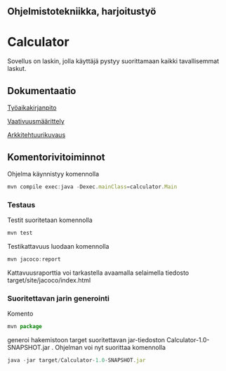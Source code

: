## Ohjelmistotekniikka, harjoitustyö
# Calculator

Sovellus on laskin, jolla käyttäjä pystyy suorittamaan kaikki tavallisemmat laskut.

## Dokumentaatio

[Työaikakirjanpito](https://github.com/jarvsini/ot-harjoitustyo/blob/master/dokumentaatio/tuntikirjanpito.md)

[Vaativuusmäärittely](https://github.com/jarvsini/ot-harjoitustyo/blob/master/dokumentaatio/vaativuusmaarittely.md)

[Arkkitehtuurikuvaus](https://github.com/jarvsini/ot-harjoitustyo/blob/master/dokumentaatio/arkkitehtuuri.md)

## Komentorivitoiminnot

Ohjelma käynnistyy komennolla

```javascript
mvn compile exec:java -Dexec.mainClass=calculator.Main
```

### Testaus

Testit suoritetaan komennolla

```javascript
mvn test
```

Testikattavuus luodaan komennolla

```javascript
mvn jacoco:report
```

Kattavuusraporttia voi tarkastella avaamalla selaimella tiedosto target/site/jacoco/index.html

### Suoritettavan jarin generointi

Komento

```javascript
mvn package
```

generoi hakemistoon target suoritettavan jar-tiedoston Calculator-1.0-SNAPSHOT.jar .
Ohjelman voi nyt suorittaa komennolla

```javascript
java -jar target/Calculator-1.0-SNAPSHOT.jar
```

